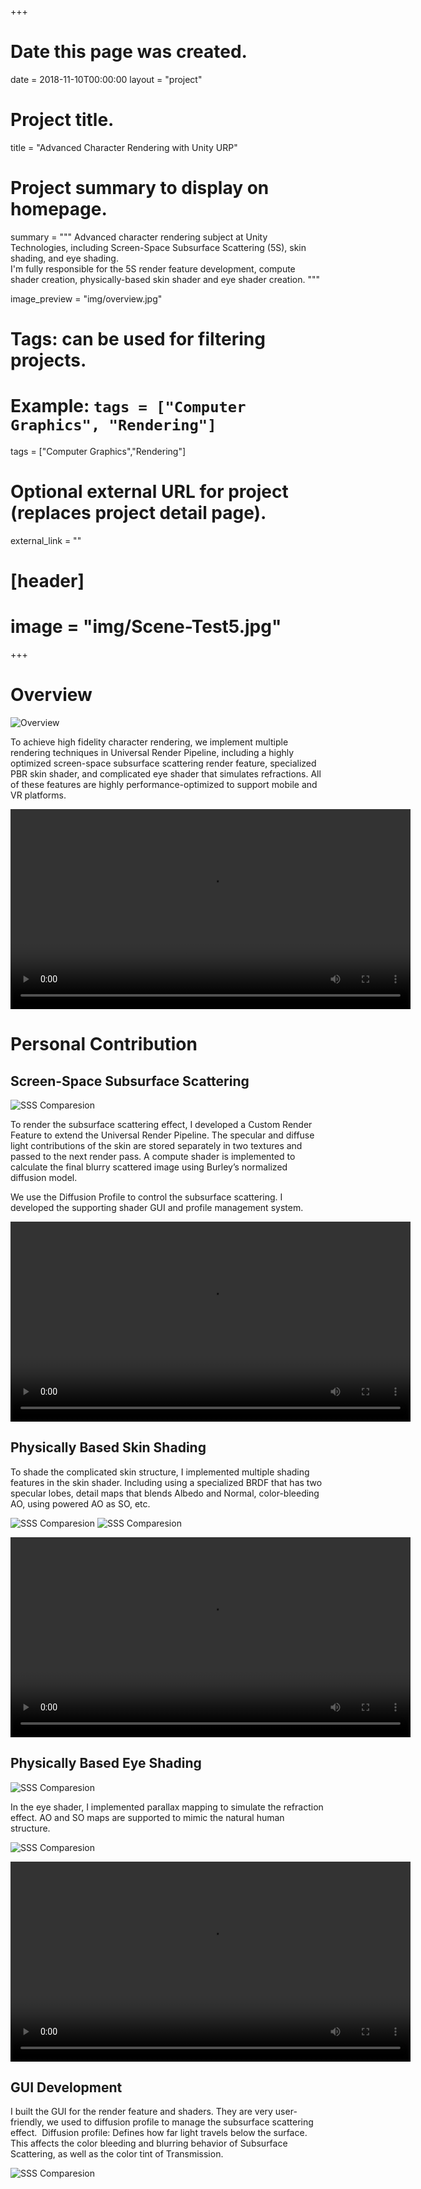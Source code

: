 +++
# Date this page was created.
date = 2018-11-10T00:00:00
layout = "project"

# Project title.
title = "Advanced Character Rendering with Unity URP"

# Project summary to display on homepage.
summary = """
 Advanced character rendering subject at Unity Technologies, including Screen-Space Subsurface Scattering (5S), skin shading, and eye shading.<br>
 I'm fully responsible for the 5S render feature development, compute shader creation, physically-based skin shader and eye shader creation.
 """
 
image_preview = "img/overview.jpg"

# Tags: can be used for filtering projects.
# Example: `tags = ["Computer Graphics", "Rendering"]`
tags = ["Computer Graphics","Rendering"]

# Optional external URL for project (replaces project detail page).
external_link = ""

# [header]
# image = "img/Scene-Test5.jpg"

+++

# Overview

![Overview](img/Overview.png)

To achieve high fidelity character rendering, we implement multiple rendering techniques in Universal Render Pipeline, including a highly optimized screen-space subsurface scattering render feature, specialized PBR skin shader, and complicated eye shader that simulates refractions. All of these features are highly performance-optimized to support mobile and VR platforms.

<video src="./demo1.mp4" controls="controls" width="640" height="320" autoplay="autoplay">
Your browser does not support the video tag.
</video>

# Personal Contribution
## Screen-Space Subsurface Scattering

![SSS Comparesion](img/SSS_Compare01.png)

To render the subsurface scattering effect, I developed a Custom Render Feature to extend the Universal Render Pipeline. The specular and diffuse light contributions of the skin are stored separately in two textures and passed to the next render pass. A compute shader is implemented to calculate the final blurry scattered image using Burley’s normalized diffusion model.

We use the Diffusion Profile to control the subsurface scattering. I developed the supporting shader GUI and profile management system.

<video src="./demo2.mp4" controls="controls" width="640" height="320" autoplay="autoplay">
Your browser does not support the video tag.
</video>


## Physically Based Skin Shading

To shade the complicated skin structure, I implemented multiple shading features in the skin shader. Including using a specialized BRDF that has two specular lobes, detail maps that blends Albedo and Normal, color-bleeding AO, using powered AO as SO, etc.

![SSS Comparesion](img/DuoSpec_Ref.png)
![SSS Comparesion](img/DuoSpec_Compare.png)

<video src="./demo3.mp4" controls="controls" width="640" height="320" autoplay="autoplay">
Your browser does not support the video tag.
</video>

## Physically Based Eye Shading

![SSS Comparesion](img/Eye_Refraction.png)

In the eye shader, I implemented parallax mapping to simulate the refraction effect. AO and SO maps are supported to mimic the natural human structure. 

![SSS Comparesion](img/Eye_AO.png)

<video src="./demo4.mp4" controls="controls" width="640" height="320" autoplay="autoplay">
Your browser does not support the video tag.
</video>


## GUI Development

I built the GUI for the render feature and shaders. They are very user-friendly, we used to diffusion profile to manage the subsurface scattering effect. 
Diffusion profile: Defines how far light travels below the surface. This affects the color bleeding and blurring behavior of Subsurface Scattering, as well as the color tint of Transmission.

![SSS Comparesion](img/overview.jpg)


